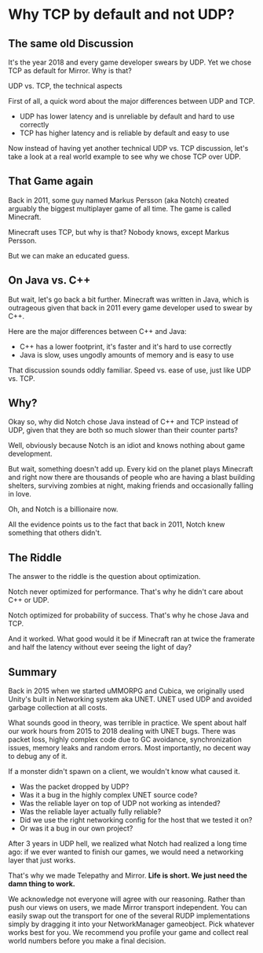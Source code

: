 # Why TCP by default and not UDP?

## The same old Discussion

It's the year 2018 and every game developer swears by UDP. Yet we chose TCP as default for Mirror. Why is that?

UDP vs. TCP, the technical aspects

First of all, a quick word about the major differences between UDP and TCP.

-   UDP has lower latency and is unreliable by default and hard to use correctly
-   TCP has higher latency and is reliable by default and easy to use

Now instead of having yet another technical UDP vs. TCP discussion, let's take a look at a real world example to see why we chose TCP over UDP.

## That Game again

Back in 2011, some guy named Markus Persson (aka Notch) created arguably the biggest multiplayer game of all time. The game is called Minecraft.

Minecraft uses TCP, but why is that? Nobody knows, except Markus Persson.

But we can make an educated guess.

## On Java vs. C++

But wait, let's go back a bit further. Minecraft was written in Java, which is outrageous given that back in 2011 every game developer used to swear by C++.

Here are the major differences between C++ and Java:

-   C++ has a lower footprint, it's faster and it's hard to use correctly
-   Java is slow, uses ungodly amounts of memory and is easy to use

That discussion sounds oddly familiar. Speed vs. ease of use, just like UDP vs. TCP.

## Why?

Okay so, why did Notch chose Java instead of C++ and TCP instead of UDP, given that they are both so much slower than their counter parts?

Well, obviously because Notch is an idiot and knows nothing about game development.

But wait, something doesn't add up. Every kid on the planet plays Minecraft and right now there are thousands of people who are having a blast building shelters, surviving zombies at night, making friends and occasionally falling in love.

Oh, and Notch is a billionaire now.

All the evidence points us to the fact that back in 2011, Notch knew something that others didn't.

## The Riddle

The answer to the riddle is the question about optimization.

Notch never optimized for performance. That's why he didn't care about C++ or UDP.

Notch optimized for probability of success. That's why he chose Java and TCP.

And it worked. What good would it be if Minecraft ran at twice the framerate and half the latency without ever seeing the light of day?

## Summary

Back in 2015 when we started uMMORPG and Cubica, we originally used Unity's built in Networking system aka UNET. UNET used UDP and avoided garbage collection at all costs.

What sounds good in theory, was terrible in practice. We spent about half our work hours from 2015 to 2018 dealing with UNET bugs. There was packet loss, highly complex code due to GC avoidance, synchronization issues, memory leaks and random errors. Most importantly, no decent way to debug any of it.

If a monster didn't spawn on a client, we wouldn't know what caused it.

-   Was the packet dropped by UDP?
-   Was it a bug in the highly complex UNET source code?
-   Was the reliable layer on top of UDP not working as intended?
-   Was the reliable layer actually fully reliable?
-   Did we use the right networking config for the host that we tested it on?
-   Or was it a bug in our own project?

After 3 years in UDP hell, we realized what Notch had realized a long time ago: if we ever wanted to finish our games, we would need a networking layer that just works.

That's why we made Telepathy and Mirror. **Life is short. We just need the damn thing to work.**

We acknowledge not everyone will agree with our reasoning. Rather than push our views on users, we made Mirror transport independent.  You can easily swap out the transport for one of the several RUDP implementations simply by dragging it into your NetworkManager gameobject. Pick whatever works best for you. We recommend you profile your game and collect real world numbers before you make a final decision.
